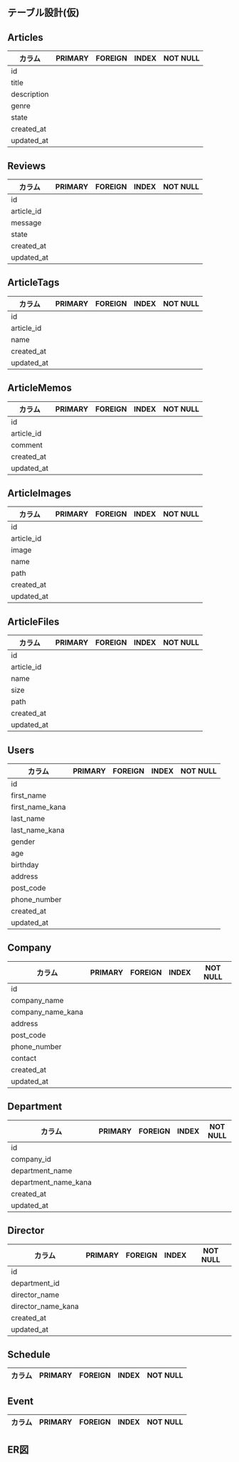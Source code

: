 ## テーブル設計(仮)
## Articles
|カラム|PRIMARY|FOREIGN|INDEX|NOT NULL|
|-----------|-----------|-----------|-----------|-----------|
|id|||
|title|||
|description|||
|genre|||
|state|||
|created_at|||
|updated_at|||

## Reviews
|カラム|PRIMARY|FOREIGN|INDEX|NOT NULL|
|-----------|-----------|-----------|-----------|-----------|
|id|||
|article_id|||
|message|||
|state|||
|created_at|||
|updated_at|||

## ArticleTags
|カラム|PRIMARY|FOREIGN|INDEX|NOT NULL|
|-----------|-----------|-----------|-----------|-----------|
|id|||
|article_id|||
|name|||
|created_at|||
|updated_at|||

## ArticleMemos
|カラム|PRIMARY|FOREIGN|INDEX|NOT NULL|
|-----------|-----------|-----------|-----------|-----------|
|id|||
|article_id|||
|comment|||
|created_at|||
|updated_at|||

## ArticleImages
|カラム|PRIMARY|FOREIGN|INDEX|NOT NULL|
|-----------|-----------|-----------|-----------|-----------|
|id|||
|article_id|||
|image|||
|name|||
|path|||
|created_at|||
|updated_at|||

## ArticleFiles
|カラム|PRIMARY|FOREIGN|INDEX|NOT NULL|
|-----------|-----------|-----------|-----------|-----------|
|id|||
|article_id|||
|name|||
|size|||
|path|||
|created_at|||
|updated_at|||

## Users
|カラム|PRIMARY|FOREIGN|INDEX|NOT NULL|
|-----------|-----------|-----------|-----------|-----------|
|id|||
|first_name|||
|first_name_kana|||
|last_name|||
|last_name_kana|||
|gender|||
|age|||
|birthday|||
|address|||
|post_code|||
|phone_number|||
|created_at|||
|updated_at|||

## Company
|カラム|PRIMARY|FOREIGN|INDEX|NOT NULL|
|-----------|-----------|-----------|-----------|-----------|
|id|||
|company_name|||
|company_name_kana|||
|address|||
|post_code|||
|phone_number|||
|contact|||
|created_at|||
|updated_at|||

## Department
|カラム|PRIMARY|FOREIGN|INDEX|NOT NULL|
|-----------|-----------|-----------|-----------|-----------|
|id|||
|company_id|||
|department_name|||
|department_name_kana|||
|created_at|||
|updated_at|||

## Director
|カラム|PRIMARY|FOREIGN|INDEX|NOT NULL|
|-----------|-----------|-----------|-----------|-----------|
|id|||
|department_id|||
|director_name|||
|director_name_kana|||
|created_at|||
|updated_at|||

## Schedule
|カラム|PRIMARY|FOREIGN|INDEX|NOT NULL|
|-----------|-----------|-----------|-----------|-----------|

## Event
|カラム|PRIMARY|FOREIGN|INDEX|NOT NULL|
|-----------|-----------|-----------|-----------|-----------|


## ER図